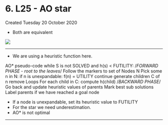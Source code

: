 # 6. L25 - AO star
Created Tuesday 20 October 2020


* Both are equivalent

![](./6._L25_-_AO_star/pasted_image.png)

*****


* We are using a heuristic function here.


AO* pseudo-code
	while S is not SOLVED and h(s) < FUTILITY:
		/*FORWARD PHASE - root to the leaves*/
		Follow the markers to set of Nodes N
		Pick some n in N:
			if n is unexpandable:
				f(n) = UTILITY
				continue
			generate children C of n
				remove Loops
				For each child in C:
					compute h(child)
		/*BACKWARD PHASE*/
		Go back and update heuristic values of parents
		Mark best sub solutions
		Label parents if we have reached a goal node


* If a node is unexpandable, set its heuristic value to FUTILITY
* For the star we need underestimation.
* AO* is not optimal


*****


